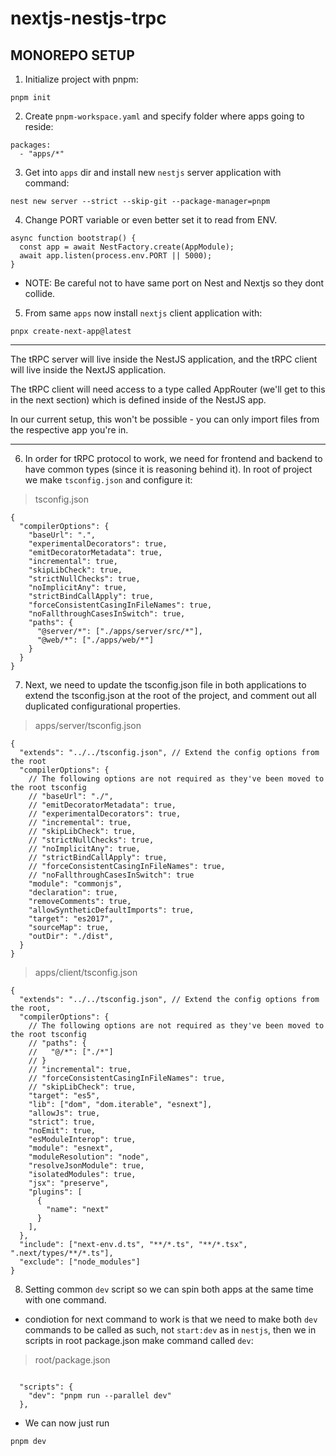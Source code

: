 # nextjs-nestjs-trpc


## MONOREPO SETUP
1. Initialize project with pnpm:
```
pnpm init
```
2. Create `pnpm-workspace.yaml` and specify folder where apps going to reside:
```
packages:
  - "apps/*"
```
3. Get into `apps` dir and install new `nestjs` server application with command: 
```
nest new server --strict --skip-git --package-manager=pnpm
```

4. Change PORT variable or even better set it to read from ENV.
```
async function bootstrap() {
  const app = await NestFactory.create(AppModule);
  await app.listen(process.env.PORT || 5000);
}
```
* NOTE: Be careful not to have same port on Nest and Nextjs so they dont collide.
5. From same `apps` now install `nextjs` client application with:
```
pnpx create-next-app@latest
```

*** 
The tRPC server will live inside the NestJS application, and the tRPC client will live inside the NextJS application.

The tRPC client will need access to a type called AppRouter (we'll get to this in the next section) which is defined inside of the NestJS app.

In our current setup, this won't be possible - you can only import files from the respective app you're in.
*** 
6. In order for tRPC protocol to work, we need for frontend and backend to have common types (since it is reasoning behind it).
In root of project we make `tsconfig.json` and configure it:

> tsconfig.json
```
{
  "compilerOptions": {
    "baseUrl": ".",
    "experimentalDecorators": true,
    "emitDecoratorMetadata": true,
    "incremental": true,
    "skipLibCheck": true,
    "strictNullChecks": true,
    "noImplicitAny": true,
    "strictBindCallApply": true,
    "forceConsistentCasingInFileNames": true,
    "noFallthroughCasesInSwitch": true,
    "paths": {
      "@server/*": ["./apps/server/src/*"],
      "@web/*": ["./apps/web/*"]
    }
  }
}
```

7. Next, we need to update the tsconfig.json file in both applications to extend the tsconfig.json at the root of the project, and comment out all duplicated configurational properties.

> apps/server/tsconfig.json
```
{
  "extends": "../../tsconfig.json", // Extend the config options from the root
  "compilerOptions": {
    // The following options are not required as they've been moved to the root tsconfig
    // "baseUrl": "./",
    // "emitDecoratorMetadata": true,
    // "experimentalDecorators": true,
    // "incremental": true,
    // "skipLibCheck": true,
    // "strictNullChecks": true,
    // "noImplicitAny": true,
    // "strictBindCallApply": true,
    // "forceConsistentCasingInFileNames": true,
    // "noFallthroughCasesInSwitch": true
    "module": "commonjs",
    "declaration": true,
    "removeComments": true,
    "allowSyntheticDefaultImports": true,
    "target": "es2017",
    "sourceMap": true,
    "outDir": "./dist",
  }
}
```

> apps/client/tsconfig.json
```
{
  "extends": "../../tsconfig.json", // Extend the config options from the root,
  "compilerOptions": {
    // The following options are not required as they've been moved to the root tsconfig
    // "paths": {
    //   "@/*": ["./*"]
    // }
    // "incremental": true,
    // "forceConsistentCasingInFileNames": true,
    // "skipLibCheck": true,
    "target": "es5",
    "lib": ["dom", "dom.iterable", "esnext"],
    "allowJs": true,
    "strict": true,
    "noEmit": true,
    "esModuleInterop": true,
    "module": "esnext",
    "moduleResolution": "node",
    "resolveJsonModule": true,
    "isolatedModules": true,
    "jsx": "preserve",
    "plugins": [
      {
        "name": "next"
      }
    ],
  },
  "include": ["next-env.d.ts", "**/*.ts", "**/*.tsx", ".next/types/**/*.ts"],
  "exclude": ["node_modules"]
}
```

8. Setting common `dev` script so we can spin both apps at the same time with one command.
- condiotion for next command to work is that we need to make both `dev` commands to be called as such, not `start:dev` as in `nestjs`, then we in scripts in root package.json make command called `dev`:
> root/package.json
```

  "scripts": {
    "dev": "pnpm run --parallel dev"
  },
```
- We can now just run
```
pnpm dev
```
